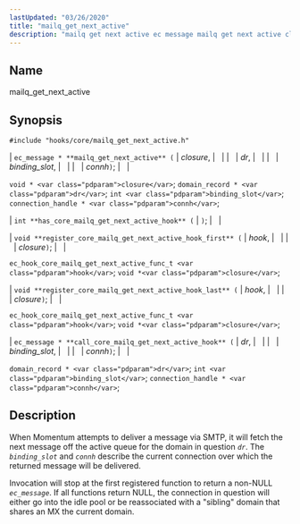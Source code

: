 ```yaml
---
lastUpdated: "03/26/2020"
title: "mailq_get_next_active"
description: "mailq get next active ec message mailq get next active closure dr binding slot connh void closure domain record dr int binding slot connection handle connh int has core mailq get next active hook void register core mailq get next active hook first hook closure ec hook core mailq get..."
---
```


<a name="hooks.core.mailq_get_next_active"></a> 
## Name

mailq_get_next_active

## Synopsis

`#include "hooks/core/mailq_get_next_active.h"`

| `ec_message * **mailq_get_next_active** (` | <var class="pdparam">closure</var>, |   |
|   | <var class="pdparam">dr</var>, |   |
|   | <var class="pdparam">binding_slot</var>, |   |
|   | <var class="pdparam">connh</var>`)`; |   |

`void * <var class="pdparam">closure</var>`;
`domain_record * <var class="pdparam">dr</var>`;
`int <var class="pdparam">binding_slot</var>`;
`connection_handle * <var class="pdparam">connh</var>`;

| `int **has_core_mailq_get_next_active_hook** (` | `)`; |   |

| `void **register_core_mailq_get_next_active_hook_first** (` | <var class="pdparam">hook</var>, |   |
|   | <var class="pdparam">closure</var>`)`; |   |

`ec_hook_core_mailq_get_next_active_func_t <var class="pdparam">hook</var>`;
`void *<var class="pdparam">closure</var>`;

| `void **register_core_mailq_get_next_active_hook_last** (` | <var class="pdparam">hook</var>, |   |
|   | <var class="pdparam">closure</var>`)`; |   |

`ec_hook_core_mailq_get_next_active_func_t <var class="pdparam">hook</var>`;
`void *<var class="pdparam">closure</var>`;

| `ec_message * **call_core_mailq_get_next_active_hook** (` | <var class="pdparam">dr</var>, |   |
|   | <var class="pdparam">binding_slot</var>, |   |
|   | <var class="pdparam">connh</var>`)`; |   |

`domain_record * <var class="pdparam">dr</var>`;
`int <var class="pdparam">binding_slot</var>`;
`connection_handle * <var class="pdparam">connh</var>`;<a name="idp35963216"></a> 
## Description

When Momentum attempts to deliver a message via SMTP, it will fetch the next message off the active queue for the domain in question *`dr`*. The *`binding_slot`* and *`connh`* describe the current connection over which the returned message will be delivered.

Invocation will stop at the first registered function to return a non-NULL *`ec_message`*. If all functions return NULL, the connection in question will either go into the idle pool or be reassociated with a "sibling" domain that shares an MX the current domain.